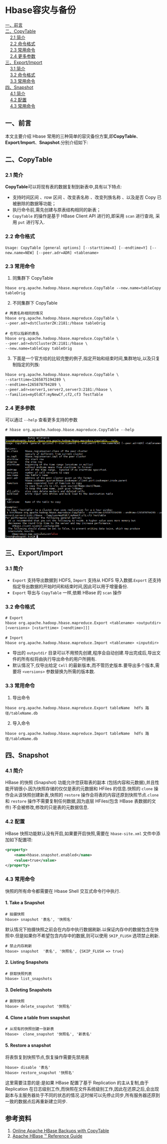 # Hbase容灾与备份

<nav>
<a href="#一前言">一、前言</a><br/>
<a href="#二CopyTable">二、CopyTable</a><br/>
&nbsp;&nbsp;&nbsp;&nbsp;<a href="#21-简介">2.1 简介</a><br/>
&nbsp;&nbsp;&nbsp;&nbsp;<a href="#22-命令格式">2.2 命令格式</a><br/>
&nbsp;&nbsp;&nbsp;&nbsp;<a href="#23-常用命令">2.3 常用命令</a><br/>
&nbsp;&nbsp;&nbsp;&nbsp;<a href="#24-更多参数">2.4 更多参数</a><br/>
<a href="#三ExportImport">三、Export/Import</a><br/>
&nbsp;&nbsp;&nbsp;&nbsp;<a href="#31-简介">3.1 简介</a><br/>
&nbsp;&nbsp;&nbsp;&nbsp;<a href="#32-命令格式">3.2 命令格式</a><br/>
&nbsp;&nbsp;&nbsp;&nbsp;<a href="#33-常用命令">3.3 常用命令</a><br/>
<a href="#四Snapshot">四、Snapshot</a><br/>
&nbsp;&nbsp;&nbsp;&nbsp;<a href="#41-简介">4.1 简介</a><br/>
&nbsp;&nbsp;&nbsp;&nbsp;<a href="#42-配置">4.2 配置</a><br/>
&nbsp;&nbsp;&nbsp;&nbsp;<a href="#43-常用命令">4.3 常用命令</a><br/>
</nav>

## 一、前言

本文主要介绍 Hbase 常用的三种简单的容灾备份方案,即**CopyTable**、**Export**/**Import**、**Snapshot**.分别介绍如下:



## 二、CopyTable

### 2.1 简介

**CopyTable**可以将现有表的数据复制到新表中,具有以下特点:

- 支持时间区间 、row 区间 、改变表名称 、改变列族名称 、以及是否 Copy 已被删除的数据等功能；
- 执行命令前,需先创建与原表结构相同的新表；
- `CopyTable` 的操作是基于 HBase Client API 进行的,即采用 `scan` 进行查询, 采用 `put` 进行写入.

### 2.2 命令格式

```shell
Usage: CopyTable [general options] [--starttime=X] [--endtime=Y] [--new.name=NEW] [--peer.adr=ADR] <tablename>
```

### 2.3 常用命令

1. 同集群下 CopyTable

```shell
hbase org.apache.hadoop.hbase.mapreduce.CopyTable --new.name=tableCopy  tableOrig
```

2. 不同集群下 CopyTable

```shell
# 两表名称相同的情况
hbase org.apache.hadoop.hbase.mapreduce.CopyTable \
--peer.adr=dstClusterZK:2181:/hbase tableOrig

# 也可以指新的表名
hbase org.apache.hadoop.hbase.mapreduce.CopyTable \
--peer.adr=dstClusterZK:2181:/hbase \
--new.name=tableCopy tableOrig
```


3. 下面是一个官方给的比较完整的例子,指定开始和结束时间,集群地址,以及只复制指定的列族:

```shell
hbase org.apache.hadoop.hbase.mapreduce.CopyTable \
--starttime=1265875194289 \
--endtime=1265878794289 \
--peer.adr=server1,server2,server3:2181:/hbase \
--families=myOldCf:myNewCf,cf2,cf3 TestTable
```

### 2.4 更多参数

可以通过 `--help` 查看更多支持的参数

```shell
# hbase org.apache.hadoop.hbase.mapreduce.CopyTable --help
```

<div align="center"> <img  src="../pictures/hbase-copy-table.png"/> </div>



## 三、Export/Import

### 3.1 简介

- `Export` 支持导出数据到 HDFS, `Import` 支持从 HDFS 导入数据.`Export` 还支持指定导出数据的开始时间和结束时间,因此可以用于增量备份.
- `Export` 导出与 `CopyTable` 一样,依赖 HBase 的 `scan` 操作

### 3.2 命令格式

```shell
# Export
hbase org.apache.hadoop.hbase.mapreduce.Export <tablename> <outputdir> [<versions> [<starttime> [<endtime>]]]

# Inport
hbase org.apache.hadoop.hbase.mapreduce.Import <tablename> <inputdir>
```

+ 导出的 `outputdir` 目录可以不用预先创建,程序会自动创建.导出完成后,导出文件的所有权将由执行导出命令的用户所拥有.
+ 默认情况下,仅导出给定 `Cell` 的最新版本,而不管历史版本.要导出多个版本,需要将 `<versions>` 参数替换为所需的版本数.

### 3.3 常用命令

1. 导出命令

```shell
hbase org.apache.hadoop.hbase.mapreduce.Export tableName  hdfs 路径/tableName.db
```

2. 导入命令

```
hbase org.apache.hadoop.hbase.mapreduce.Import tableName  hdfs 路径/tableName.db
```



## 四、Snapshot

### 4.1 简介

HBase 的快照 (Snapshot) 功能允许您获取表的副本 (包括内容和元数据),并且性能开销很小.因为快照存储的仅仅是表的元数据和 HFiles 的信息.快照的 `clone` 操作会从该快照创建新表,快照的 `restore` 操作会将表的内容还原到快照节点.`clone` 和 `restore` 操作不需要复制任何数据,因为底层 HFiles(包含 HBase 表数据的文件) 不会被修改,修改的只是表的元数据信息.

### 4.2 配置

HBase 快照功能默认没有开启,如果要开启快照,需要在 `hbase-site.xml` 文件中添加如下配置项:

```xml
<property>
    <name>hbase.snapshot.enabled</name>
    <value>true</value>
</property>
```



### 4.3 常用命令

快照的所有命令都需要在 Hbase Shell 交互式命令行中执行.

#### 1. Take a Snapshot

```shell
# 拍摄快照
hbase> snapshot '表名', '快照名'
```

默认情况下拍摄快照之前会在内存中执行数据刷新.以保证内存中的数据包含在快照中.但是如果你不希望包含内存中的数据,则可以使用 `SKIP_FLUSH` 选项禁止刷新.

```shell
# 禁止内存刷新
hbase> snapshot  '表名', '快照名', {SKIP_FLUSH => true}
```

#### 2. Listing Snapshots

```shell
# 获取快照列表
hbase> list_snapshots
```

#### 3. Deleting Snapshots

```shell
# 删除快照
hbase> delete_snapshot '快照名'
```

#### 4. Clone a table from snapshot

```shell
# 从现有的快照创建一张新表
hbase>  clone_snapshot '快照名', '新表名'
```

#### 5. Restore a snapshot

将表恢复到快照节点,恢复操作需要先禁用表

```shell
hbase> disable '表名'
hbase> restore_snapshot '快照名'
```

这里需要注意的是:是如果 HBase 配置了基于 Replication 的主从复制,由于 Replication 在日志级别工作,而快照在文件系统级别工作,因此在还原之后,会出现副本与主服务器处于不同的状态的情况.这时候可以先停止同步,所有服务器还原到一致的数据点后再重新建立同步.



## 参考资料

1. [Online Apache HBase Backups with CopyTable](https://blog.cloudera.com/blog/2012/06/online-hbase-backups-with-copytable-2/)
2. [Apache HBase ™ Reference Guide](http://hbase.apache.org/book.htm)

